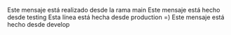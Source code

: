 Este mensaje está realizado desde la rama main
Este mensaje está hecho desde testing
Esta línea está hecha desde production =)
Este mensaje está hecho desde develop

